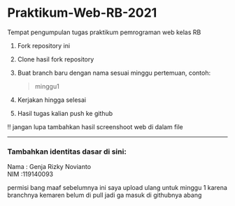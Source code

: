 # Praktikum-Web-RB-2021
Tempat pengumpulan tugas praktikum pemrograman web kelas RB

1. Fork repository ini 
2. Clone hasil fork repository
3. Buat branch baru dengan nama sesuai minggu pertemuan, contoh:
    > minggu1
 
4. Kerjakan hingga selesai
5. Hasil tugas kalian push ke github

:bangbang:
jangan lupa tambahkan hasil screenshoot web di dalam file

<hr>

### Tambahkan identitas dasar di sini: 

Nama  : Genja Rizky Novianto
<br>
NIM   :119140093

permisi bang maaf sebelumnya ini saya upload ulang untuk minggu 1 karena branchnya kemaren belum di pull jadi ga masuk di githubnya abang
